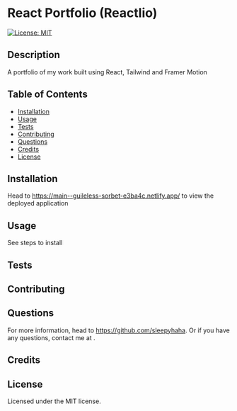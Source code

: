 # React Portfolio (Reactlio)

[![License: MIT](https://img.shields.io/badge/License-MIT-yellow.svg)](https://opensource.org/licenses/MIT)

## Description

A portfolio of my work built using React, Tailwind and Framer Motion
    
## Table of Contents

- [Installation](#installation)
- [Usage](#usage)
- [Tests](#test)
- [Contributing](#contributing)
- [Questions](#questions)
- [Credits](#credits)
- [License](#license)

## <a name="installation"></a> Installation

Head to https://main--guileless-sorbet-e3ba4c.netlify.app/ to view the deployed application
  
## <a name="usage"></a> Usage

See steps to install
  
## <a name="test"></a> Tests



 ## <a name="contributing"></a> Contributing
  


## <a name="questions"></a> Questions
  
For more information, head to https://github.com/sleepyhaha.
Or if you have any questions, contact me at .

## <a name="credits"></a> Credits


  
## <a name="license"></a> License
  
Licensed under the MIT license.